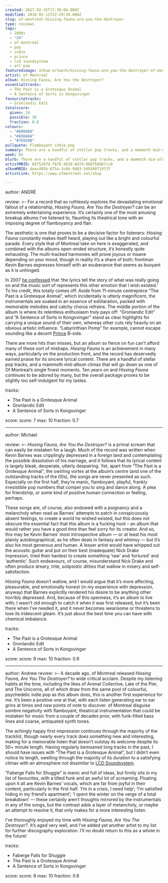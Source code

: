 ```yaml
---
created: 2017-02-15T17:39:04.000Z
modified: 2018-03-11T22:29:39.000Z
slug: of-montreal-hissing-fauna-are-you-the-destroyer
type: reviews
tags:
  - 2000s
  - "24"
  - of montreal
  - pop
  - indie
  - prince
  - lcd soundsystem
  - art pop
featuredimage: album-artwork/hissing-fauna-are-you-the-destroyer-of-montreal.jpg
artist: of Montreal
album: Hissing Fauna, Are You the Destroyer?
essentialtracks:
  - The Past is a Grotesque Animal
  - A Sentence of Sorts in Kongsvinger
favouritetracks:
  - Gronlandic Edit
totalscore:
  given: 24
  possible: 30
  fraction: 0.8
colours:
  - "#000000"
  - "#A5DA8A"
  - "#7E858B"
pullquote: Flamboyant indie-pop
summary: There are a handful of stellar pop tracks, and a mammoth mid-album climax that will go down as one of of Montreal’s single finest moments. Ten years on and Hissing Fauna continues to be adored by many.
week: 85
blurb: There are a handful of stellar pop tracks, and a mammoth mid-album climax that will go down as one of the group's finest moments. A lovely indie-pop record.
artistMBID: 8475297d-fb78-4630-8d74-9b87b6bb7cc8
albumMBID: 4eacd95b-675a-3c6b-9d83-5d9360719f37
artistLink: https://www.ofmontreal.net/shop

---
```


author: ANDRÉ

review: >-
  For a record that so ruthlessly explores the devastating emotional fallout of a relationship, *Hissing Fauna, Are You the Destroyer?* can be an extremely entertaining experience. It’s certainly one of the most amusing breakup albums I’ve listened to, flaunting its theatrical tone with an imposing degree of flamboyancy and flair. 
  
  The aesthetic is one that proves to be a decisive factor for listeners: *Hissing Fauna* constantly makes itself heard, playing out like a bright and colourful parade. Every style that of Montreal take on here is exaggerated, and combined with the albums open-ended structure, it’s honestly quite exhausting. The multi-tracked harmonies will prove joyous or insane depending on your mood, though in reality it’s a share of both: frontman Kevin Barnes expresses himself with an exuberance that seems as buoyant as it is unhinged. 
  
  In 2007 [he confessed](http://www.thestranger.com/seattle/Content?oid=152252) that ‘the lyrics tell the story of what was really going on and the music sort of represents this other emotion that I wish existed.’ To his credit, this totally comes off. Aside from 11-minute centrepiece “The Past is a Grotesque Animal”, which incidentally is utterly magnificent, the instrumentals are soaked in an essence of exhilaration, packed with memorable melodies and catchy chorus refrains. The middle portion of the album is where its relentless enthusiasm truly pays off: “Gronlandic Edit” and “A Sentence of Sorts in Kongsvinger” stand as clear highlights for carrying a unique sound of their own, whereas other cuts rely heavily on an obvious artistic influence. “Labyrinthian Pomp” for example, cannot escape sounding like a decent [Prince](/reviews/prince-purple-rain/) B-side. 
  
  There are more hits than misses, but an album so fierce on fun can’t afford many of these sort of mishaps. *Hissing Fauna* is an achievement in many ways, particularly on the production front, and the record has deservedly earned praise for its sincere lyrical content. There are a handful of stellar pop tracks, and a mammoth mid-album climax that will go down as one of Of Montreal’s single finest moments. Ten years on and *Hissing Fauna* continues to be adored by many, but the overall package proves to be slightly too self-indulgent for my tastes.

tracks:
  - The Past is a Grotesque Animal
  - ­Gronlandic Edit
  - ­A Sentence of Sorts in Kongsvinger

score:
  score: 7
  max: 10
  fraction: 0.7

---
author: Michael

review: >-
  *Hissing Fauna, Are You the Destroyer?* is a primal scream that can easily be mistaken for a laugh. Much of the record was written when Kevin Barnes was cripplingly depressed in a foreign land and contemplating the possible dissolution of his marriage, and it follows that its lyrical content is largely bleak, desperate, utterly despairing. Yet, apart from “The Past is a Grotesque Animal”, the swirling vortex at the album’s centre (and one of the outstanding tracks of the 00s), the songs are never presented as such. Especially on the first half, they’re manic, flamboyant, playful, frankly irresistible pop numbers that compel you to sing and dance along. A plea for friendship, or some kind of positive human connection or feeling, perhaps. 
  
  These songs are, of course, also endowed with a poignancy and a melancholy when read as Barnes’ attempts to patch in conspicuously absent feelings, to create a world he wished existed, but this does not obscure the essential fact that this album is a fucking hoot – an album that would rather you have a good time than feel sorry for its creator. And so, this may be Kevin Barnes’ most introspective album — or at least his most plainly autobiographical, as he often deals in fantasy and whimsy — but it’s also his most generous and human. A lesser artist would have whipped out the acoustic guitar and put on their best (inadequate) Nick Drake impression, tried their hardest to create something ‘raw’ and ‘tortured’ and ‘authentic’. Such endeavours, of course, misunderstand Nick Drake and often produce dreary, trite, solipsistic ditties that wallow in misery and self-satisfaction. 
  
  *Hissing Fauna* doesn’t wallow, and I would argue that it’s more affecting, pleasurable, and emotionally honest (in my experience with depression, anyway) that Barnes explicitly rendered his desire to be anything other horribly depressed. And, because of this openness, it’s an album to live with; I wasn’t old enough to catch it when it was first released, but it’s been there when I’ve needed it, and it never becomes wearisome or threatens to lose its iridescent gleam. It’s just about the best time you can have with chemical imbalance.

tracks:
  - The Past is a Grotesque Animal
  - ­Gronlandic Edit
  - ­A Sentence of Sorts in Kongsvinger

score:
  score: 9
  max: 10
  fraction: 0.9

---
author: Andrew
review: >-
  A decade ago, of Montreal released *Hissing Fauna, Are You The Destroyer?* to wide critical acclaim. Despite my listening habits at the time, including the likes of Animal Collective, Late of the Pier, and The Unicorns, all of which draw from the same pool of colourful, psychedelic indie pop as this album does, this is another first experience for me. It’s been a positive one at that, with each listen generating ear to ear grins at times and new points of note to discover. of Montreal disguise sombre negativity with flamboyant, theatrical instrumentation that could be mistaken for music from a couple of decades prior, with funk-filled bass lines and coarse, antiquated synth tones. 
  
  The achingly happy first-impression continues through the majority of the tracklist, though nearly every track does something new and interesting, making for a memorable listen that doesn’t outstay its welcome despite its 50+ minute length. Having regularly bemoaned long tracks in the past, I should have issues with “The Past is a Grotesque Animal”, but I didn’t even notice its length, swelling through the majority of its duration to a satisfying climax with an atmosphere not dissimilar to [LCD Soundsystem](/reviews/lcd-soundsystem-sound-of-silver/). 
  
  “Faberge Falls for Shuggie” is manic and full of ideas, but firmly sits in my list of favourites, with a tilted funk and an awful lot of screaming. Floating upon it all are Kevin Barnes’ vocals, which are far from joyful in their content, particularly in the first half. ‘I’m in a crisis, I need help’; ‘I’m satisfied hiding in my friend’s apartment’; ‘I spent the winter on the verge of a total breakdown’ — these certainly aren’t thoughts mirrored by the instrumentals in any of the songs, but the contrast adds a layer of melancholy, or maybe an attempt to resolve it, that only makes for a more interesting listen. 
  
  I’ve thoroughly enjoyed my time with *Hissing Fauna, Are You The Destroyer?*. It’s aged very well, and I’ve added yet another artist to my list for further discography exploration. I’ll no doubt return to this as a whole in the future!

tracks:
  - Faberge Falls for Shuggie
  - ­The Past is a Grotesque Animal
  - ­A Sentence of Sorts in Kongsvinger
  
score:
  score: 8
  max: 10
  fraction: 0.8
